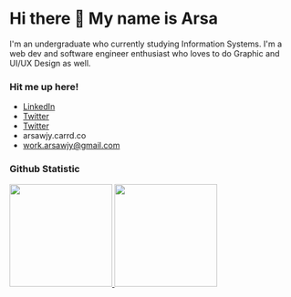 # Hi there 👋 My name is Arsa

I'm an undergraduate who currently studying Information Systems.
I'm a web dev and software engineer enthusiast who loves to do Graphic and UI/UX Design as well.

### Hit me up here!
- <a href="https://linkedin.com/in/arsawjy/">LinkedIn</a>
- <a href="https://twitter/arsaswork">Twitter</a>
- <a href="https://www.behance.net/arsawjy">Twitter</a>
- arsawjy.carrd.co
- work.arsawjy@gmail.com

### Github Statistic
<p align="left">
<a href="https://github.com/arsawjy">
  <img height="180em" src="https://github-readme-stats-eight-theta.vercel.app/api?username=arsawjy&show_icons=true&theme=algolia&include_all_commits=true&count_private=true"/>
  <img height="180em" src="https://github-readme-stats-eight-theta.vercel.app/api/top-langs/?username=arsawjy&layout=compact&langs_count=8&theme=algolia"/>
</a>
</p>

<!--
**arsawjy/arsawjy** is a ✨ _special_ ✨ repository because its `README.md` (this file) appears on your GitHub profile.

Here are some ideas to get you started:

- 🔭 I’m currently working on ...
- 🌱 I’m currently learning ...
- 👯 I’m looking to collaborate on ...
- 🤔 I’m looking for help with ...
- 💬 Ask me about ...
- 📫 How to reach me: ...
- 😄 Pronouns: ...
- ⚡ Fun fact: ...
-->

